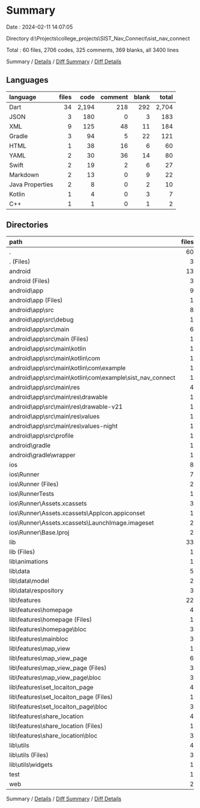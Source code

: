 # Summary

Date : 2024-02-11 14:07:05

Directory d:\\Projects\\college_projects\\SIST_Nav_Connect\\sist_nav_connect

Total : 60 files,  2706 codes, 325 comments, 369 blanks, all 3400 lines

Summary / [Details](details.md) / [Diff Summary](diff.md) / [Diff Details](diff-details.md)

## Languages
| language | files | code | comment | blank | total |
| :--- | ---: | ---: | ---: | ---: | ---: |
| Dart | 34 | 2,194 | 218 | 292 | 2,704 |
| JSON | 3 | 180 | 0 | 3 | 183 |
| XML | 9 | 125 | 48 | 11 | 184 |
| Gradle | 3 | 94 | 5 | 22 | 121 |
| HTML | 1 | 38 | 16 | 6 | 60 |
| YAML | 2 | 30 | 36 | 14 | 80 |
| Swift | 2 | 19 | 2 | 6 | 27 |
| Markdown | 2 | 13 | 0 | 9 | 22 |
| Java Properties | 2 | 8 | 0 | 2 | 10 |
| Kotlin | 1 | 4 | 0 | 3 | 7 |
| C++ | 1 | 1 | 0 | 1 | 2 |

## Directories
| path | files | code | comment | blank | total |
| :--- | ---: | ---: | ---: | ---: | ---: |
| . | 60 | 2,706 | 325 | 369 | 3,400 |
| . (Files) | 3 | 40 | 36 | 21 | 97 |
| android | 13 | 170 | 51 | 36 | 257 |
| android (Files) | 3 | 46 | 0 | 11 | 57 |
| android\\app | 9 | 119 | 51 | 24 | 194 |
| android\\app (Files) | 1 | 51 | 5 | 12 | 68 |
| android\\app\\src | 8 | 68 | 46 | 12 | 126 |
| android\\app\\src\\debug | 1 | 3 | 4 | 1 | 8 |
| android\\app\\src\\main | 6 | 62 | 38 | 10 | 110 |
| android\\app\\src\\main (Files) | 1 | 32 | 6 | 1 | 39 |
| android\\app\\src\\main\\kotlin | 1 | 4 | 0 | 3 | 7 |
| android\\app\\src\\main\\kotlin\\com | 1 | 4 | 0 | 3 | 7 |
| android\\app\\src\\main\\kotlin\\com\\example | 1 | 4 | 0 | 3 | 7 |
| android\\app\\src\\main\\kotlin\\com\\example\\sist_nav_connect | 1 | 4 | 0 | 3 | 7 |
| android\\app\\src\\main\\res | 4 | 26 | 32 | 6 | 64 |
| android\\app\\src\\main\\res\\drawable | 1 | 4 | 7 | 2 | 13 |
| android\\app\\src\\main\\res\\drawable-v21 | 1 | 4 | 7 | 2 | 13 |
| android\\app\\src\\main\\res\\values | 1 | 9 | 9 | 1 | 19 |
| android\\app\\src\\main\\res\\values-night | 1 | 9 | 9 | 1 | 19 |
| android\\app\\src\\profile | 1 | 3 | 4 | 1 | 8 |
| android\\gradle | 1 | 5 | 0 | 1 | 6 |
| android\\gradle\\wrapper | 1 | 5 | 0 | 1 | 6 |
| ios | 8 | 229 | 4 | 13 | 246 |
| ios\\Runner | 7 | 222 | 2 | 9 | 233 |
| ios\\Runner (Files) | 2 | 13 | 0 | 3 | 16 |
| ios\\RunnerTests | 1 | 7 | 2 | 4 | 13 |
| ios\\Runner\\Assets.xcassets | 3 | 148 | 0 | 4 | 152 |
| ios\\Runner\\Assets.xcassets\\AppIcon.appiconset | 1 | 122 | 0 | 1 | 123 |
| ios\\Runner\\Assets.xcassets\\LaunchImage.imageset | 2 | 26 | 0 | 3 | 29 |
| ios\\Runner\\Base.lproj | 2 | 61 | 2 | 2 | 65 |
| lib | 33 | 2,180 | 208 | 285 | 2,673 |
| lib (Files) | 1 | 86 | 1 | 11 | 98 |
| lib\\animations | 1 | 49 | 0 | 7 | 56 |
| lib\\data | 5 | 141 | 8 | 32 | 181 |
| lib\\data\\model | 2 | 72 | 2 | 17 | 91 |
| lib\\data\\respository | 3 | 69 | 6 | 15 | 90 |
| lib\\features | 22 | 1,683 | 176 | 191 | 2,050 |
| lib\\features\\homepage | 4 | 259 | 28 | 27 | 314 |
| lib\\features\\homepage (Files) | 1 | 223 | 25 | 13 | 261 |
| lib\\features\\homepage\\bloc | 3 | 36 | 3 | 14 | 53 |
| lib\\features\\mainbloc | 3 | 69 | 3 | 17 | 89 |
| lib\\features\\map_view | 1 | 59 | 12 | 5 | 76 |
| lib\\features\\map_view_page | 6 | 778 | 90 | 72 | 940 |
| lib\\features\\map_view_page (Files) | 3 | 700 | 86 | 47 | 833 |
| lib\\features\\map_view_page\\bloc | 3 | 78 | 4 | 25 | 107 |
| lib\\features\\set_locaiton_page | 4 | 139 | 4 | 14 | 157 |
| lib\\features\\set_locaiton_page (Files) | 1 | 122 | 3 | 6 | 131 |
| lib\\features\\set_locaiton_page\\bloc | 3 | 17 | 1 | 8 | 26 |
| lib\\features\\share_location | 4 | 379 | 39 | 56 | 474 |
| lib\\features\\share_location (Files) | 1 | 229 | 31 | 20 | 280 |
| lib\\features\\share_location\\bloc | 3 | 150 | 8 | 36 | 194 |
| lib\\utils | 4 | 221 | 23 | 44 | 288 |
| lib\\utils (Files) | 3 | 190 | 23 | 40 | 253 |
| lib\\utils\\widgets | 1 | 31 | 0 | 4 | 35 |
| test | 1 | 14 | 10 | 7 | 31 |
| web | 2 | 73 | 16 | 7 | 96 |

Summary / [Details](details.md) / [Diff Summary](diff.md) / [Diff Details](diff-details.md)